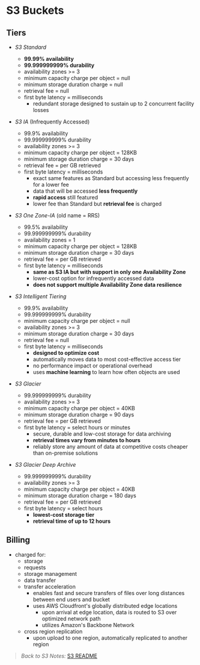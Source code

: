 # S3 Buckets

## Tiers

* *S3 Standard*
  * **99.99% availability**
  * **99.999999999% durability**
  * availability zones >= 3
  * minimum capacity charge per object = null
  * minimum storage duration charge = null
  * retrieval fee = null
  * first byte latency = milliseconds
    * redundant storage designed to sustain up to 2 concurrent facility losses

* *S3 IA* (Infrequently Accessed)
  * 99.9% availability
  * 99.999999999% durability
  * availability zones >= 3
  * minimum capacity charge per object = 128KB
  * minimum storage duration charge = 30 days
  * retrieval fee = per GB retrieved
  * first byte latency = milliseconds
    * exact same features as Standard but accessing less frequently for a lower fee
    * data that will be accessed **less frequently**
    * **rapid access** still featured
    * lower fee than Standard but **retrieval fee** is charged

* *S3 One Zone-IA* (old name = RRS)
  * 99.5% availability
  * 99.999999999% durability
  * availability zones = 1
  * minimum capacity charge per object = 128KB
  * minimum storage duration charge = 30 days
  * retrieval fee = per GB retrieved
  * first byte latency = milliseconds
    * **same as S3 IA but with support in only one Availability Zone**
    * lower-cost option for infrequently accessed data
    * **does not support multiple Availability Zone data resilience**

* *S3 Intelligent Tiering*
  * 99.9% availability
  * 99.999999999% durability
  * minimum capacity charge per object = null
  * availability zones >= 3
  * minimum storage duration charge = 30 days
  * retrieval fee = null
  * first byte latency = milliseconds
    * **designed to optimize cost**
    * automatically moves data to most cost-effective access tier
    * no performance impact or operational overhead
    * uses **machine learning** to learn how often objects are used

* *S3 Glacier*
  * 99.999999999% durability
  * availability zones >= 3
  * minimum capacity charge per object = 40KB
  * minimum storage duration charge = 90 days
  * retrieval fee = per GB retrieved
  * first byte latency = select hours or minutes
    * secure, durable and low-cost storage for data archiving
    * **retrieval times vary from minutes to hours**
    * reliably store any amount of data at competitive costs cheaper than on-premise solutions

* *S3 Glacier Deep Archive*
  * 99.999999999% durability
  * availability zones >= 3
  * minimum capacity charge per object = 40KB
  * minimum storage duration charge = 180 days
  * retrieval fee = per GB retrieved
  * first byte latency = select hours
    * **lowest-cost storage tier**
    * **retrieval time of up to 12 hours**

## Billing

* charged for:
  * storage
  * requests
  * storage management
  * data transfer
  * transfer acceleration
    * enables fast and secure transfers of files over long distances between end users and bucket
    * uses AWS Cloudfront's globally distributed edge locations
      * upon arrival at edge location, data is routed to S3 over optimized network path
      * utilizes Amazon's Backbone Network
  * cross region replication
    * upon upload to one region, automatically replicated to another region

> *Back to S3 Notes:* [S3 README](./README.md)
